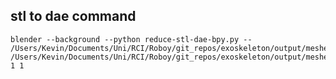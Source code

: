 ## stl to dae command

    blender --background --python reduce-stl-dae-bpy.py -- /Users/Kevin/Documents/Uni/RCI/Roboy/git_repos/exoskeleton/output/meshes/stl /Users/Kevin/Documents/Uni/RCI/Roboy/git_repos/exoskeleton/output/meshes/ 1 1
    
    
   